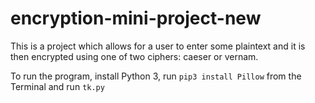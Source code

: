 # encryption-mini-project-new
 
This is a project which allows for a user to enter some plaintext and it is then encrypted using one of two ciphers: caeser or vernam.

To run the program, install Python 3, run ```pip3 install Pillow``` from the Terminal and run ```tk.py```
